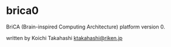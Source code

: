 brica0
======

BriCA (Brain-inspired Computing Architecture) platform version 0.

written by Koichi Takahashi <ktakahashi@riken.jp>
